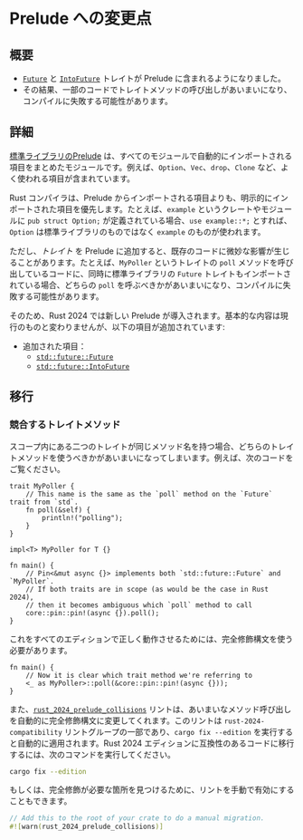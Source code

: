 <!-- 
# Changes to the prelude 
-->

# Prelude への変更点

<!-- 
## Summary 
-->

## 概要

<!-- 
- The [`Future`] and [`IntoFuture`] traits are now part of the prelude.
- This might make calls to trait methods ambiguous which could make some code fail to compile. 
-->

- [`Future`] と [`IntoFuture`] トレイトが Prelude に含まれるようになりました。
- その結果、一部のコードでトレイトメソッドの呼び出しがあいまいになり、コンパイルに失敗する可能性があります。

[`Future`]: ../../std/future/trait.Future.html
[`IntoFuture`]: ../../std/future/trait.IntoFuture.html

<!-- 
## Details 
-->

## 詳細

<!-- 
The [prelude of the standard library](../../std/prelude/index.html) is the module containing everything that is automatically imported in every module.
It contains commonly used items such as `Option`, `Vec`, `drop`, and `Clone`. 
-->

[標準ライブラリのPrelude](../../std/prelude/index.html) は、すべてのモジュールで自動的にインポートされる項目をまとめたモジュールです。例えば、`Option`、`Vec`、`drop`、`Clone` など、よく使われる項目が含まれています。


<!-- 
The Rust compiler prioritizes any manually imported items over those from the prelude,
to make sure additions to the prelude will not break any existing code.
For example, if you have a crate or module called `example` containing a `pub struct Option;`,
then `use example::*;` will make `Option` unambiguously refer to the one from `example`;
not the one from the standard library. 
-->

Rust コンパイラは、Prelude からインポートされる項目よりも、明示的にインポートされた項目を優先します。たとえば、`example` というクレートやモジュールに `pub struct Option;` が定義されている場合、`use example::*;` とすれば、`Option` は標準ライブラリのものではなく `example` のものが使われます。

<!-- 
However, adding a _trait_ to the prelude can break existing code in a subtle way.
For example, a call to `x.poll()` which comes from a `MyPoller` trait might fail to compile if `std`'s `Future` is also imported, because the call to `poll` is now ambiguous and could come from either trait. 
-->

ただし、_トレイト_ を Prelude に追加すると、既存のコードに微妙な影響が生じることがあります。たとえば、`MyPoller` というトレイトの `poll` メソッドを呼び出しているコードに、同時に標準ライブラリの `Future` トレイトもインポートされている場合、どちらの `poll` を呼ぶべきかがあいまいになり、コンパイルに失敗する可能性があります。

<!-- 
As a solution, Rust 2024 will use a new prelude.
It's identical to the current one, except for the following changes: 
-->

そのため、Rust 2024 では新しい Prelude が導入されます。基本的な内容は現行のものと変わりませんが、以下の項目が追加されています:

<!-- 
- Added: 
-->
- 追加された項目：
    - [`std::future::Future`][`Future`]
    - [`std::future::IntoFuture`][`IntoFuture`]

<!-- 
## Migration 
-->

## 移行

<!-- 
### Conflicting trait methods 
-->

### 競合するトレイトメソッド

<!-- 
When two traits that are in scope have the same method name, it is ambiguous which trait method should be used. For example: 
-->

スコープ内にある二つのトレイトが同じメソッド名を持つ場合、どちらのトレイトメソッドを使うべきかがあいまいになってしまいます。例えば、次のコードをご覧ください。

```rust,edition2021
trait MyPoller {
    // This name is the same as the `poll` method on the `Future` trait from `std`.
    fn poll(&self) {
        println!("polling");
    }
}

impl<T> MyPoller for T {}

fn main() {
    // Pin<&mut async {}> implements both `std::future::Future` and `MyPoller`.
    // If both traits are in scope (as would be the case in Rust 2024),
    // then it becomes ambiguous which `poll` method to call
    core::pin::pin!(async {}).poll();
}
```

<!-- 
We can fix this so that it works on all editions by using fully qualified syntax: 
-->

これをすべてのエディションで正しく動作させるためには、完全修飾構文を使う必要があります。

```rust,ignore
fn main() {
    // Now it is clear which trait method we're referring to
    <_ as MyPoller>::poll(&core::pin::pin!(async {}));
}
```

<!-- 
The [`rust_2024_prelude_collisions`] lint will automatically modify any ambiguous method calls to use fully qualified syntax. This lint is part of the `rust-2024-compatibility` lint group, which will automatically be applied when running `cargo fix --edition`. To migrate your code to be Rust 2024 Edition compatible, run: 
-->

また、[`rust_2024_prelude_collisions`] リントは、あいまいなメソッド呼び出しを自動的に完全修飾構文に変更してくれます。このリントは `rust-2024-compatibility` リントグループの一部であり、`cargo fix --edition` を実行すると自動的に適用されます。Rust 2024 エディションに互換性のあるコードに移行するには、次のコマンドを実行してください。

```sh
cargo fix --edition
```

<!-- 
Alternatively, you can manually enable the lint to find places where these qualifications need to be added: 
-->

もしくは、完全修飾が必要な箇所を見つけるために、リントを手動で有効にすることもできます。

```rust
// Add this to the root of your crate to do a manual migration.
#![warn(rust_2024_prelude_collisions)]
```

[`rust_2024_prelude_collisions`]: ../../rustc/lints/listing/allowed-by-default.html#rust-2024-prelude-collisions
